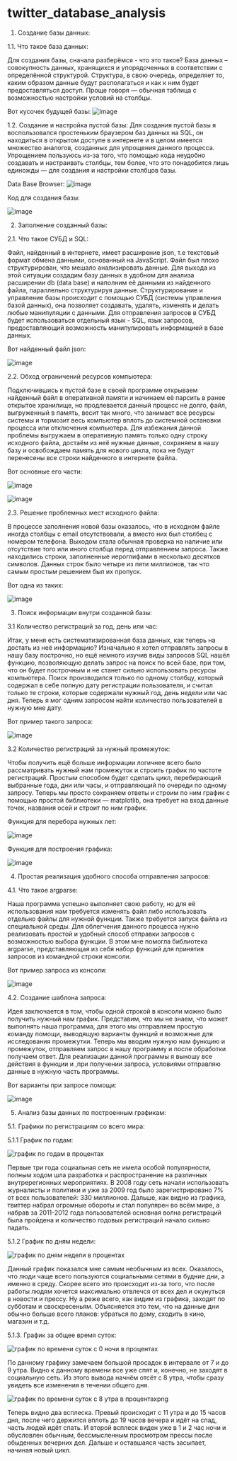 # twitter_database_analysis
1. Создание базы данных:

1.1. Что такое база данных:

Для создания базы, сначала разберёмся - что это такое? База данных – совокупность данных, хранящихся и упорядоченных в соответствии с определённой структурой. Структура, в свою очередь, определяет то, каким образом данные будут располагаться и как к ним будет предоставляться доступ. Проще говоря — обычная таблица с возможностью настройки условий на столбцы.

Вот кусочек будущей базы:
![image](https://user-images.githubusercontent.com/129762316/230776008-27e9379f-713a-49cd-b062-b0f5da5a53b2.png)

1.2. Создание и настройка пустой базы:
Для создания пустой базы я воспользовался простеньким браузером баз данных на SQL, он находиться в открытом доступе в интернете и в целом имеется множество аналогов, созданных для упрощения данного процесса. Упрощением пользуюсь из-за того, что помощью кода неудобно создавать и настраивать столбцы, тем более, что это понадобится лишь единожды — для создания и настройки столбцов базы.

Data Base Browser:
![image](https://user-images.githubusercontent.com/129762316/230781495-86c977c8-cfbe-4c89-90fa-d3cc9d2ca1d6.png)

Код для создания базы:

![image](https://user-images.githubusercontent.com/129762316/230781531-8ed1bb56-12cb-4ece-8390-ec81cee7367f.png)

2. Заполнение созданный базы:

2.1. Что такое СУБД и SQL:

Файл, найденный в интернете, имеет расширение json, т.е текстовый формат обмена данными, основанный на JavaScript. Файл был плохо структурирован, что мешало анализировать данные. Для выхода из этой ситуации создадим базу данных в удобном для анализа расширении db (data base) и наполним её данными из найденного файла, параллельно структурируя данные. Структурирование и управление базы происходит с помощью СУБД (системы управления базой данных), она позволяет создавать, удалять, изменять и делать любые манипуляции с данными. Для отправления запросов в СУБД будет использоваться отдельный язык - SQL, язык запросов, предоставляющий возможность манипулировать информацией в базе данных.

Вот найденный файл json:

![image](https://user-images.githubusercontent.com/129762316/230782387-d9265d60-bc1f-4548-9723-e0e75b6d0021.png)


2.2. Обход ограничений ресурсов компьютера:

Подключившись к пустой базе в своей программе открываем найденный файл в оперативной памяти и начинаем её парсить в ранее открытое хранилище, но продлевается данный процесс не долго, файл, выгруженный в память, весит так много, что занимает все ресурсы системы и тормозит весь компьютер вплоть до системной остановки процесса или отключения компьютера. Для избежания данной проблемы выгружаем в оперативную память только одну строку исходного файла, достаём из неё нужные данные, сохраняем в нашу базу и освобождаем память для нового цикла, пока не будут перенесены все строки найденного в интернете файла.

Вот основные его части:

![image](https://user-images.githubusercontent.com/129762316/230783452-c2526b23-8fb1-4e94-83c4-cdda8defaac3.png)

![image](https://user-images.githubusercontent.com/129762316/230783542-11b15cb9-d0de-472f-8a94-3982395dd51b.png)

2.3. Решение проблемных мест исходного файла:

В процессе заполнения новой базы оказалось, что в исходном файле иногда столбцы с email отсутствовали, а вместо них был столбец с номером телефона. Выходом стала обычная проверка на наличие или отсутствие того или иного столбца перед отправлением запроса. Также находились строки, заполненные иероглифами в несколько десятков символов. Данных строк было четыре из пяти миллионов, так что самым простым решением был их пропуск.

Вот одна из таких:

![image](https://user-images.githubusercontent.com/129762316/230782712-40969742-66bb-4c2d-ac5f-32970e4dbe98.png)

3.  Поиск информации внутри созданной базы:

3.1 Количество регистраций за год, день или час:

Итак, у меня есть систематизированная база данных, как теперь на достать из неё информацию? Изначально я хотел отправлять запросы в нашу базу построчно, но ещё немного изучив виды запросов SQL нашёл функцию, позволяющую делать запрос на поиск по всей базе, при том, что он будет построчным и не станет сильно использовать ресурсы компьютера. Поиск производился только по одному столбцу, который содержал в себе полную дату регистрации пользователя, и считал только те строки, которые содержали нужный год, день недели или час дня. Теперь я мог одним запросом найти количество пользователей в нужную мне дату.

Вот пример такого запроса:

![image](https://user-images.githubusercontent.com/129762316/230783314-20ff654d-1af8-46b4-9743-36cb5c304d9b.png)

3.2 Количество регистраций за нужный промежуток:

Чтобы получить ещё больше информации логичнее всего было рассматривать нужный нам промежуток и строить график по частоте регистраций. Простым способом будет сделать цикл, перебирающий выбранные года, дни или часы, и отправляющий по очереди по одному запросу. Теперь мы просто сохраняем ответы и строим по ним график с помощью простой библиотеки — matplotlib, она требует на вход данные точек, названия осей и строит по ним график.

Функция для перебора нужных лет:

![image](https://user-images.githubusercontent.com/129762316/230783842-637cc6ae-96af-4d44-a79c-f6b9223d20b8.png)

Функция для построения графика:

![image](https://user-images.githubusercontent.com/129762316/230783867-66cd4da3-797c-479a-b092-953d7b7e0752.png)

4. Простая реализация удобного способа отправления запросов:

4.1. Что такое argparse:

Наша программа успешно выполняет свою работу, но для её использования нам требуется изменять файл либо использовать отдельно файлы для нужной функции. Также требуется запуск файла из специальной среды. Для облегчения данного процесса нужно реализовать простой и удобный способ отправки запросов с возможностью выбора функции. В этом мне помогла библиотека argparse, представляющая из себя набор функций для принятия запросов из командной строки консоли.

Вот пример запроса из консоли:

![image](https://user-images.githubusercontent.com/129762316/230784653-97fb04f6-c5cd-40c6-980b-dde34b4da9e9.png)

4.2. Создание шаблона запроса:

Идея заключается в том, чтобы одной строкой в консоли можно было получить нужный нам график. Представим, что мы не знаем, что может выполнять наша программа, для этого мы отправляем простую команду помощи, выводящую варианты функций и возможные для исследования промежутки. Теперь мы вводим нужную нам функцию и промежуток, отправляем запрос в нашу программу и после обработки получаем ответ. Для реализации данной программы я выношу все действия в функции и ,при получении запроса, условиями отправляю данные в нужную часть программы.

Вот варианты при запросе помощи:

![image](https://user-images.githubusercontent.com/129762316/230785937-50852afb-43c3-4fc7-9554-844ea5bcce0f.png)

5. Анализ базы данных по построенным графикам:

5.1. Графики по регистрациям со всего мира:

5.1.1 График по годам:

![график по годам в процентах](https://user-images.githubusercontent.com/129762316/230916034-b40ebd91-5d09-42ce-aac6-844bcac4fef4.png)

Первые три года социальная сеть не имела особой популярности, полным ходом шла разработка и распространение на различных внутререгионных мероприятиях. В 2008 году сеть начали использовать журналисты и политики и уже за 2009 год было зарегистрировано 7% от всех пользователей: 330 миллионов. Дальше, как видно из графика, твиттер набрал огромные обороты и стал популярен во всём мире, а набрав за 2011-2012 года пользователей основная волна регистраций была пройдена и количество годовых регистраций начало сильно падать.

5.1.2 График по дням недели:

![график по дням недели в процентах](https://user-images.githubusercontent.com/129762316/230920526-e4e6f68c-b1ba-403b-aaf6-1da53f9cd9b2.png)

Данный график показался мне самым необычным из всех. Оказалось, что люди чаще всего пользуются социальными сетями в будние дни, а именно в среду. Скорее всего это происходит из-за того, что после работы людям хочется максимально отвлечся от всех дел и окунуться в новости и прессу. Ну а реже всего, как видим из графика, заходят по субботам и своскресеньям. Объясняется это тем, что на данные дни обычно больше всего планов: убраться по дому, сходить в кино, магазин и т.д.

5.1.3. График за общее время суток:

![график по времени суток с 0 ночи в процентах](https://user-images.githubusercontent.com/129762316/230922718-28de754e-11e1-41cb-b62e-e42041483711.png)

По данному графику замечаем большой просадок в интервале от 7 и до 9 утра. Видно к данному времени все уже спят и, конечно, не заходят в социальную сеть. Из этого вывода начнём отсёт с 8 утра, чтобы сразу увидеть все изменения в течении общего дня.

![график по времени суток с 8 утра в процентахpng](https://user-images.githubusercontent.com/129762316/230923788-cf0c7895-8fdf-43f9-9e66-c8e196701acf.png)

Теперь видно два всплеска. Превый происходит с 11 утра и до 15 часов дня, после чего держится вплоть до 19 часов вечера и идёт на спад, часть людей идёт спать. И второй всплеск виден уже в 1 и 2 час ночи и обусловлен обычным, бессмысленным просмотром прессы после обыденных вечерних дел. Дальше и оставшаяся часть засыпает, начиная новый цикл.


















